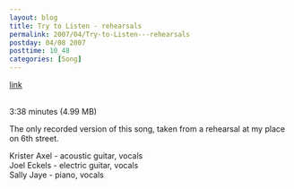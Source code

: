```yaml
---
layout: blog
title: Try to Listen - rehearsals
permalink: 2007/04/Try-to-Listen---rehearsals
postday: 04/08 2007
posttime: 10_48
categories: [Song]
---
```


<a href="http://kristeraxel.com/media/vault/07trytolisten.mp3">link</a>

<br />3:38 minutes (4.99 MB)<p>The only recorded version of this song, taken from a rehearsal at my place on 6th street.</p>
<p>Krister Axel - acoustic guitar, vocals<br />
Joel Eckels - electric guitar, vocals<br />
Sally Jaye - piano, vocals</p>
